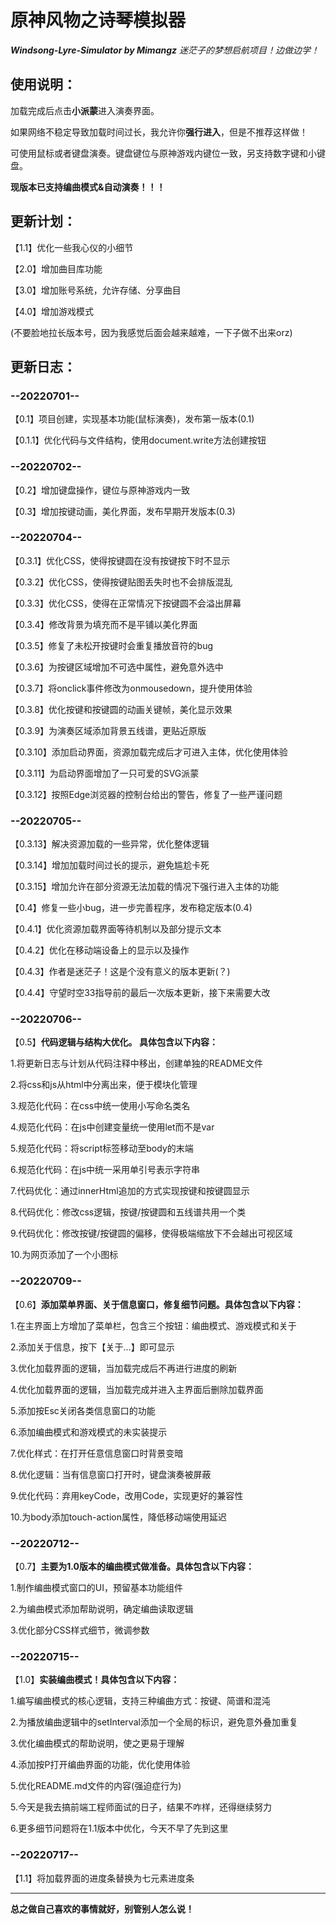 # 原神风物之诗琴模拟器
***Windsong-Lyre-Simulator by Mimangz*** *迷茫子的梦想启航项目！边做边学！*

## 使用说明：

加载完成后点击**小派蒙**进入演奏界面。

如果网络不稳定导致加载时间过长，我允许你**强行进入**，但是不推荐这样做！

可使用鼠标或者键盘演奏。键盘键位与原神游戏内键位一致，另支持数字键和小键盘。

**现版本已支持编曲模式&自动演奏！！！**

## 更新计划：

【1.1】优化一些我心仪的小细节

【2.0】增加曲目库功能

【3.0】增加账号系统，允许存储、分享曲目

【4.0】增加游戏模式

(不要脸地拉长版本号，因为我感觉后面会越来越难，一下子做不出来orz)

## 更新日志：

### --20220701--

【0.1】项目创建，实现基本功能(鼠标演奏)，发布第一版本(0.1)

【0.1.1】优化代码与文件结构，使用document.write方法创建按钮

### --20220702--

【0.2】增加键盘操作，键位与原神游戏内一致

【0.3】增加按键动画，美化界面，发布早期开发版本(0.3)

### --20220704--

【0.3.1】优化CSS，使得按键圆在没有按键按下时不显示

【0.3.2】优化CSS，使得按键贴图丢失时也不会排版混乱

【0.3.3】优化CSS，使得在正常情况下按键圆不会溢出屏幕

【0.3.4】修改背景为填充而不是平铺以美化界面

【0.3.5】修复了未松开按键时会重复播放音符的bug

【0.3.6】为按键区域增加不可选中属性，避免意外选中

【0.3.7】将onclick事件修改为onmousedown，提升使用体验

【0.3.8】优化按键和按键圆的动画关键帧，美化显示效果

【0.3.9】为演奏区域添加背景五线谱，更贴近原版

【0.3.10】添加启动界面，资源加载完成后才可进入主体，优化使用体验

【0.3.11】为启动界面增加了一只可爱的SVG派蒙

【0.3.12】按照Edge浏览器的控制台给出的警告，修复了一些严谨问题

### --20220705--

【0.3.13】解决资源加载的一些异常，优化整体逻辑

【0.3.14】增加加载时间过长的提示，避免尴尬卡死

【0.3.15】增加允许在部分资源无法加载的情况下强行进入主体的功能

【0.4】修复一些小bug，进一步完善程序，发布稳定版本(0.4)

【0.4.1】优化资源加载界面等待机制以及部分提示文本

【0.4.2】优化在移动端设备上的显示以及操作

【0.4.3】作者是迷茫子！这是个没有意义的版本更新(？)

【0.4.4】守望时空33指导前的最后一次版本更新，接下来需要大改

### --20220706--

【0.5】**代码逻辑与结构大优化。 具体包含以下内容：**

1.将更新日志与计划从代码注释中移出，创建单独的README文件

2.将css和js从html中分离出来，便于模块化管理

3.规范化代码：在css中统一使用小写命名类名

4.规范化代码：在js中创建变量统一使用let而不是var

5.规范化代码：将script标签移动至body的末端

6.规范化代码：在js中统一采用单引号表示字符串

7.代码优化：通过innerHtml追加的方式实现按键和按键圆显示

8.代码优化：修改css逻辑，按键/按键圆和五线谱共用一个类

9.代码优化：修改按键/按键圆的偏移，使得极端缩放下不会越出可视区域

10.为网页添加了一个小图标

### --20220709--

【0.6】**添加菜单界面、关于信息窗口，修复细节问题。具体包含以下内容：**

1.在主界面上方增加了菜单栏，包含三个按钮：编曲模式、游戏模式和关于

2.添加关于信息，按下【关于…】即可显示

3.优化加载界面的逻辑，当加载完成后不再进行进度的刷新

4.优化加载界面的逻辑，当加载完成并进入主界面后删除加载界面

5.添加按Esc关闭各类信息窗口的功能

6.添加编曲模式和游戏模式的未实装提示

7.优化样式：在打开任意信息窗口时背景变暗

8.优化逻辑：当有信息窗口打开时，键盘演奏被屏蔽

9.优化代码：弃用keyCode，改用Code，实现更好的兼容性

10.为body添加touch-action属性，降低移动端使用延迟

### --20220712--

【0.7】**主要为1.0版本的编曲模式做准备。具体包含以下内容：**

1.制作编曲模式窗口的UI，预留基本功能组件

2.为编曲模式添加帮助说明，确定编曲读取逻辑

3.优化部分CSS样式细节，微调参数

### --20220715--

【1.0】**实装编曲模式！具体包含以下内容：**

1.编写编曲模式的核心逻辑，支持三种编曲方式：按键、简谱和混沌

2.为播放编曲逻辑中的setInterval添加一个全局的标识，避免意外叠加重复

3.优化编曲模式的帮助说明，使之更易于理解

4.添加按P打开编曲界面的功能，优化使用体验

5.优化README.md文件的内容(强迫症行为)

5.今天是我去搞前端工程师面试的日子，结果不咋样，还得继续努力

6.更多细节问题将在1.1版本中优化，今天不早了先到这里

### --20220717--

【1.1】将加载界面的进度条替换为七元素进度条

------

**总之做自己喜欢的事情就好，别管别人怎么说！**